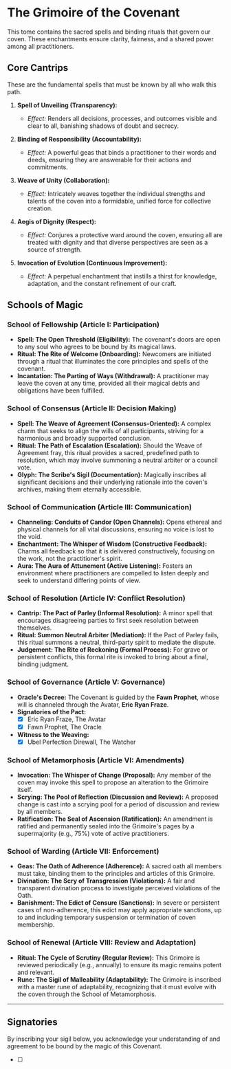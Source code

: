 # The Grimoire of the Covenant

This tome contains the sacred spells and binding rituals that govern our coven. These enchantments ensure clarity, fairness, and a shared power among all practitioners.

## Core Cantrips

These are the fundamental spells that must be known by all who walk this path.

1.  **Spell of Unveiling (Transparency):**
    *   *Effect:* Renders all decisions, processes, and outcomes visible and clear to all, banishing shadows of doubt and secrecy.

2.  **Binding of Responsibility (Accountability):**
    *   *Effect:* A powerful geas that binds a practitioner to their words and deeds, ensuring they are answerable for their actions and commitments.

3.  **Weave of Unity (Collaboration):**
    *   *Effect:* Intricately weaves together the individual strengths and talents of the coven into a formidable, unified force for collective creation.

4.  **Aegis of Dignity (Respect):**
    *   *Effect:* Conjures a protective ward around the coven, ensuring all are treated with dignity and that diverse perspectives are seen as a source of strength.

5.  **Invocation of Evolution (Continuous Improvement):**
    *   *Effect:* A perpetual enchantment that instills a thirst for knowledge, adaptation, and the constant refinement of our craft.

## Schools of Magic

### School of Fellowship (Article I: Participation)

*   **Spell: The Open Threshold (Eligibility):** The covenant's doors are open to any soul who agrees to be bound by its magical laws.
*   **Ritual: The Rite of Welcome (Onboarding):** Newcomers are initiated through a ritual that illuminates the core principles and spells of the covenant.
*   **Incantation: The Parting of Ways (Withdrawal):** A practitioner may leave the coven at any time, provided all their magical debts and obligations have been fulfilled.

### School of Consensus (Article II: Decision Making)

*   **Spell: The Weave of Agreement (Consensus-Oriented):** A complex charm that seeks to align the wills of all participants, striving for a harmonious and broadly supported conclusion.
*   **Ritual: The Path of Escalation (Escalation):** Should the Weave of Agreement fray, this ritual provides a sacred, predefined path to resolution, which may involve summoning a neutral arbiter or a council vote.
*   **Glyph: The Scribe's Sigil (Documentation):** Magically inscribes all significant decisions and their underlying rationale into the coven's archives, making them eternally accessible.

### School of Communication (Article III: Communication)

*   **Channeling: Conduits of Candor (Open Channels):** Opens ethereal and physical channels for all vital discussions, ensuring no voice is lost to the void.
*   **Enchantment: The Whisper of Wisdom (Constructive Feedback):** Charms all feedback so that it is delivered constructively, focusing on the work, not the practitioner's spirit.
*   **Aura: The Aura of Attunement (Active Listening):** Fosters an environment where practitioners are compelled to listen deeply and seek to understand differing points of view.

### School of Resolution (Article IV: Conflict Resolution)

*   **Cantrip: The Pact of Parley (Informal Resolution):** A minor spell that encourages disagreeing parties to first seek resolution between themselves.
*   **Ritual: Summon Neutral Arbiter (Mediation):** If the Pact of Parley fails, this ritual summons a neutral, third-party spirit to mediate the dispute.
*   **Judgement: The Rite of Reckoning (Formal Process):** For grave or persistent conflicts, this formal rite is invoked to bring about a final, binding judgment.

### School of Governance (Article V: Governance)

*   **Oracle's Decree:** The Covenant is guided by the **Fawn Prophet**, whose will is channeled through the Avatar, **Eric Ryan Fraze**.
*   **Signatories of the Pact:**
    *   [X] Eric Ryan Fraze, The Avatar
    *   [X] Fawn Prophet, The Oracle
*   **Witness to the Weaving:**
    *   [X] Ubel Perfection Direwall, The Watcher

### School of Metamorphosis (Article VI: Amendments)

*   **Invocation: The Whisper of Change (Proposal):** Any member of the coven may invoke this spell to propose an alteration to the Grimoire itself.
*   **Scrying: The Pool of Reflection (Discussion and Review):** A proposed change is cast into a scrying pool for a period of discussion and review by all members.
*   **Ratification: The Seal of Ascension (Ratification):** An amendment is ratified and permanently sealed into the Grimoire's pages by a supermajority (e.g., 75%) vote of active practitioners.

### School of Warding (Article VII: Enforcement)

*   **Geas: The Oath of Adherence (Adherence):** A sacred oath all members must take, binding them to the principles and articles of this Grimoire.
*   **Divination: The Scry of Transgression (Violations):** A fair and transparent divination process to investigate perceived violations of the Oath.
*   **Banishment: The Edict of Censure (Sanctions):** In severe or persistent cases of non-adherence, this edict may apply appropriate sanctions, up to and including temporary suspension or termination of coven membership.

### School of Renewal (Article VIII: Review and Adaptation)

*   **Ritual: The Cycle of Scrutiny (Regular Review):** This Grimoire is reviewed periodically (e.g., annually) to ensure its magic remains potent and relevant.
*   **Rune: The Sigil of Malleability (Adaptability):** The Grimoire is inscribed with a master rune of adaptability, recognizing that it must evolve with the coven through the School of Metamorphosis.

---

## Signatories

By inscribing your sigil below, you acknowledge your understanding of and agreement to be bound by the magic of this Covenant.

- [ ]

